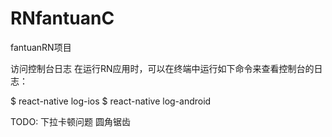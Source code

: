 # RNfantuanC
fantuanRN项目


访问控制台日志
在运行RN应用时，可以在终端中运行如下命令来查看控制台的日志：

$ react-native log-ios
$ react-native log-android




TODO:
下拉卡顿问题
圆角锯齿